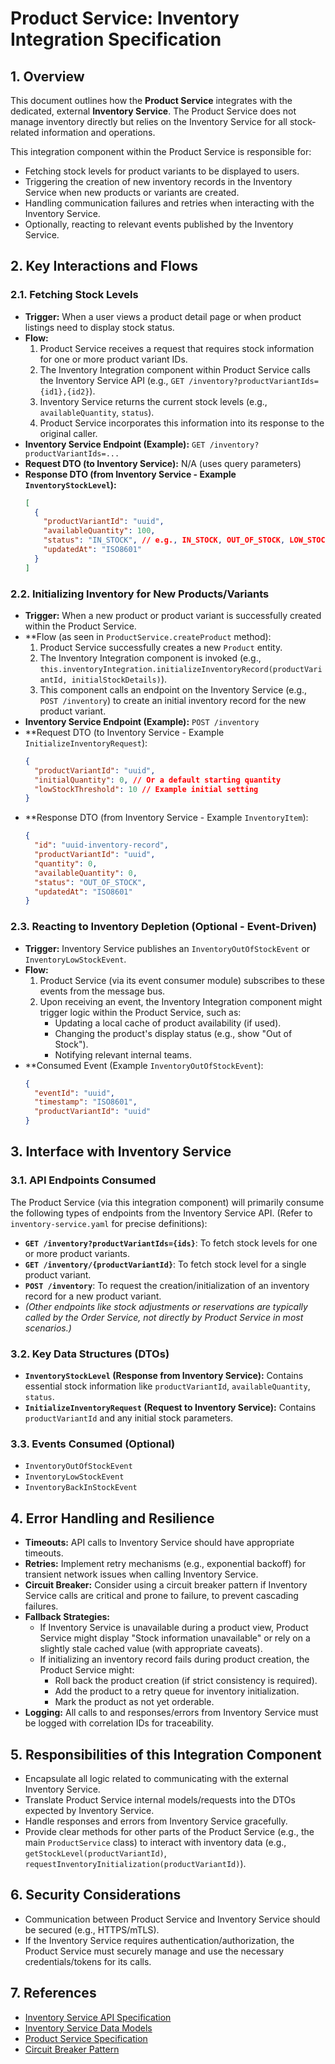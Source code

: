 # Product Service: Inventory Integration Specification

## 1. Overview

This document outlines how the **Product Service** integrates with the dedicated, external **Inventory Service**. The Product Service does not manage inventory directly but relies on the Inventory Service for all stock-related information and operations.

This integration component within the Product Service is responsible for:
- Fetching stock levels for product variants to be displayed to users.
- Triggering the creation of new inventory records in the Inventory Service when new products or variants are created.
- Handling communication failures and retries when interacting with the Inventory Service.
- Optionally, reacting to relevant events published by the Inventory Service.

## 2. Key Interactions and Flows

### 2.1. Fetching Stock Levels

- **Trigger:** When a user views a product detail page or when product listings need to display stock status.
- **Flow:**
  1. Product Service receives a request that requires stock information for one or more product variant IDs.
  2. The Inventory Integration component within Product Service calls the Inventory Service API (e.g., `GET /inventory?productVariantIds={id1},{id2}`).
  3. Inventory Service returns the current stock levels (e.g., `availableQuantity`, `status`).
  4. Product Service incorporates this information into its response to the original caller.
- **Inventory Service Endpoint (Example):** `GET /inventory?productVariantIds=...`
- **Request DTO (to Inventory Service):** N/A (uses query parameters)
- **Response DTO (from Inventory Service - Example `InventoryStockLevel`):**
  ```json
  [
    {
      "productVariantId": "uuid",
      "availableQuantity": 100,
      "status": "IN_STOCK", // e.g., IN_STOCK, OUT_OF_STOCK, LOW_STOCK
      "updatedAt": "ISO8601"
    }
  ]
  ```

### 2.2. Initializing Inventory for New Products/Variants

- **Trigger:** When a new product or product variant is successfully created within the Product Service.
- **Flow (as seen in `ProductService.createProduct` method):
  1. Product Service successfully creates a new `Product` entity.
  2. The Inventory Integration component is invoked (e.g., `this.inventoryIntegration.initializeInventoryRecord(productVariantId, initialStockDetails)`).
  3. This component calls an endpoint on the Inventory Service (e.g., `POST /inventory`) to create an initial inventory record for the new product variant.
- **Inventory Service Endpoint (Example):** `POST /inventory`
- **Request DTO (to Inventory Service - Example `InitializeInventoryRequest`):
  ```json
  {
    "productVariantId": "uuid",
    "initialQuantity": 0, // Or a default starting quantity
    "lowStockThreshold": 10 // Example initial setting
  }
  ```
- **Response DTO (from Inventory Service - Example `InventoryItem`):
  ```json
  {
    "id": "uuid-inventory-record",
    "productVariantId": "uuid",
    "quantity": 0,
    "availableQuantity": 0,
    "status": "OUT_OF_STOCK",
    "updatedAt": "ISO8601"
  }
  ```

### 2.3. Reacting to Inventory Depletion (Optional - Event-Driven)

- **Trigger:** Inventory Service publishes an `InventoryOutOfStockEvent` or `InventoryLowStockEvent`.
- **Flow:**
  1. Product Service (via its event consumer module) subscribes to these events from the message bus.
  2. Upon receiving an event, the Inventory Integration component might trigger logic within the Product Service, such as:
     - Updating a local cache of product availability (if used).
     - Changing the product's display status (e.g., show "Out of Stock").
     - Notifying relevant internal teams.
- **Consumed Event (Example `InventoryOutOfStockEvent`):
  ```json
  {
    "eventId": "uuid",
    "timestamp": "ISO8601",
    "productVariantId": "uuid"
  }
  ```

## 3. Interface with Inventory Service

### 3.1. API Endpoints Consumed

The Product Service (via this integration component) will primarily consume the following types of endpoints from the Inventory Service API. (Refer to `inventory-service.yaml` for precise definitions):

- **`GET /inventory?productVariantIds={ids}`**: To fetch stock levels for one or more product variants.
- **`GET /inventory/{productVariantId}`**: To fetch stock level for a single product variant.
- **`POST /inventory`**: To request the creation/initialization of an inventory record for a new product variant.
- *(Other endpoints like stock adjustments or reservations are typically called by the Order Service, not directly by Product Service in most scenarios.)*

### 3.2. Key Data Structures (DTOs)

- **`InventoryStockLevel` (Response from Inventory Service):** Contains essential stock information like `productVariantId`, `availableQuantity`, `status`.
- **`InitializeInventoryRequest` (Request to Inventory Service):** Contains `productVariantId` and any initial stock parameters.

### 3.3. Events Consumed (Optional)

- `InventoryOutOfStockEvent`
- `InventoryLowStockEvent`
- `InventoryBackInStockEvent`

## 4. Error Handling and Resilience

- **Timeouts:** API calls to Inventory Service should have appropriate timeouts.
- **Retries:** Implement retry mechanisms (e.g., exponential backoff) for transient network issues when calling Inventory Service.
- **Circuit Breaker:** Consider using a circuit breaker pattern if Inventory Service calls are critical and prone to failure, to prevent cascading failures.
- **Fallback Strategies:** 
  - If Inventory Service is unavailable during a product view, Product Service might display "Stock information unavailable" or rely on a slightly stale cached value (with appropriate caveats).
  - If initializing an inventory record fails during product creation, the Product Service might:
    - Roll back the product creation (if strict consistency is required).
    - Add the product to a retry queue for inventory initialization.
    - Mark the product as not yet orderable.
- **Logging:** All calls to and responses/errors from Inventory Service must be logged with correlation IDs for traceability.

## 5. Responsibilities of this Integration Component

- Encapsulate all logic related to communicating with the external Inventory Service.
- Translate Product Service internal models/requests into the DTOs expected by Inventory Service.
- Handle responses and errors from Inventory Service gracefully.
- Provide clear methods for other parts of the Product Service (e.g., the main `ProductService` class) to interact with inventory data (e.g., `getStockLevel(productVariantId)`, `requestInventoryInitialization(productVariantId)`).

## 6. Security Considerations

- Communication between Product Service and Inventory Service should be secured (e.g., HTTPS/mTLS).
- If the Inventory Service requires authentication/authorization, the Product Service must securely manage and use the necessary credentials/tokens for its calls.

## 7. References

- [Inventory Service API Specification](../../inventory-service/openapi/inventory-service.yaml)
- [Inventory Service Data Models](../../inventory-service/02-data-model-setup/01-inventory-entity.md)
- [Product Service Specification](01-product-service.md)
- [Circuit Breaker Pattern](https://martinfowler.com/bliki/CircuitBreaker.html) 